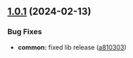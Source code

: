 ## [1.0.1](https://github.com/keadex/keadex/compare/mina-react@1.0.0...mina-react@1.0.1) (2024-02-13)


### Bug Fixes

* **common:** fixed lib release ([a810303](https://github.com/keadex/keadex/commit/a81030313f50b5c6a83e591f4a483eeb6e44766a))

